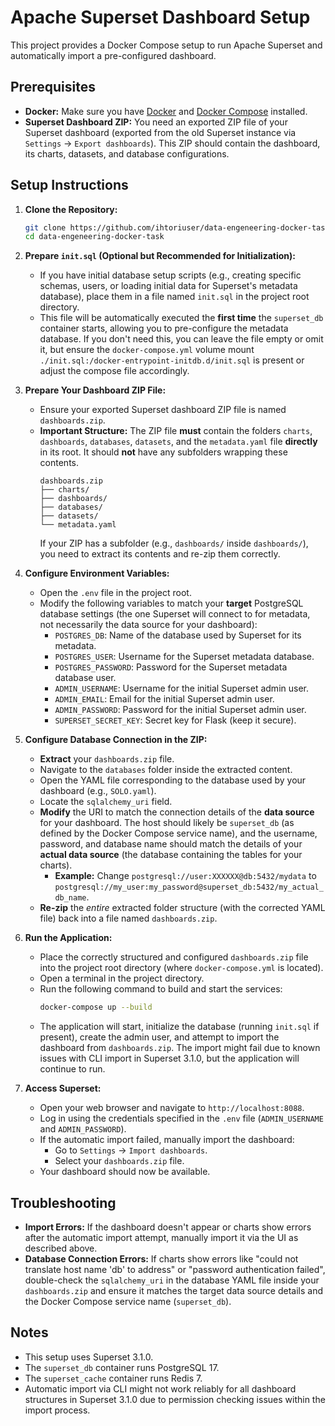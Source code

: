 # Apache Superset Dashboard Setup

This project provides a Docker Compose setup to run Apache Superset and automatically import a pre-configured dashboard.

## Prerequisites

*   **Docker:** Make sure you have [Docker](https://docs.docker.com/get-docker/) and [Docker Compose](https://docs.docker.com/compose/install/) installed.
*   **Superset Dashboard ZIP:** You need an exported ZIP file of your Superset dashboard (exported from the old Superset instance via `Settings` -> `Export dashboards`). This ZIP should contain the dashboard, its charts, datasets, and database configurations.

## Setup Instructions

1.  **Clone the Repository:**
    ```bash
    git clone https://github.com/ihtoriuser/data-engeneering-docker-task.git
    cd data-engeneering-docker-task
    ```

2.  **Prepare `init.sql` (Optional but Recommended for Initialization):**
    *   If you have initial database setup scripts (e.g., creating specific schemas, users, or loading initial data for Superset's metadata database), place them in a file named `init.sql` in the project root directory.
    *   This file will be automatically executed the **first time** the `superset_db` container starts, allowing you to pre-configure the metadata database. If you don't need this, you can leave the file empty or omit it, but ensure the `docker-compose.yml` volume mount `./init.sql:/docker-entrypoint-initdb.d/init.sql` is present or adjust the compose file accordingly.

3.  **Prepare Your Dashboard ZIP File:**
    *   Ensure your exported Superset dashboard ZIP file is named `dashboards.zip`.
    *   **Important Structure:** The ZIP file **must** contain the folders `charts`, `dashboards`, `databases`, `datasets`, and the `metadata.yaml` file **directly** in its root. It should **not** have any subfolders wrapping these contents.
        ```
        dashboards.zip
        ├── charts/
        ├── dashboards/
        ├── databases/
        ├── datasets/
        └── metadata.yaml
        ```
        If your ZIP has a subfolder (e.g., `dashboards/` inside `dashboards/`), you need to extract its contents and re-zip them correctly.

4.  **Configure Environment Variables:**
    *   Open the `.env` file in the project root.
    *   Modify the following variables to match your **target** PostgreSQL database settings (the one Superset will connect to for metadata, not necessarily the data source for your dashboard):
        *   `POSTGRES_DB`: Name of the database used by Superset for its metadata.
        *   `POSTGRES_USER`: Username for the Superset metadata database.
        *   `POSTGRES_PASSWORD`: Password for the Superset metadata database user.
        *   `ADMIN_USERNAME`: Username for the initial Superset admin user.
        *   `ADMIN_EMAIL`: Email for the initial Superset admin user.
        *   `ADMIN_PASSWORD`: Password for the initial Superset admin user.
        *   `SUPERSET_SECRET_KEY`: Secret key for Flask (keep it secure).

5.  **Configure Database Connection in the ZIP:**
    *   **Extract** your `dashboards.zip` file.
    *   Navigate to the `databases` folder inside the extracted content.
    *   Open the YAML file corresponding to the database used by your dashboard (e.g., `SOLO.yaml`).
    *   Locate the `sqlalchemy_uri` field.
    *   **Modify** the URI to match the connection details of the **data source** for your dashboard. The host should likely be `superset_db` (as defined by the Docker Compose service name), and the username, password, and database name should match the details of your **actual data source** (the database containing the tables for your charts).
        *   **Example:** Change `postgresql://user:XXXXXX@db:5432/mydata` to `postgresql://my_user:my_password@superset_db:5432/my_actual_db_name`.
    *   **Re-zip** the *entire* extracted folder structure (with the corrected YAML file) back into a file named `dashboards.zip`.

6.  **Run the Application:**
    *   Place the correctly structured and configured `dashboards.zip` file into the project root directory (where `docker-compose.yml` is located).
    *   Open a terminal in the project directory.
    *   Run the following command to build and start the services:
        ```bash
        docker-compose up --build
        ```
    *   The application will start, initialize the database (running `init.sql` if present), create the admin user, and attempt to import the dashboard from `dashboards.zip`. The import might fail due to known issues with CLI import in Superset 3.1.0, but the application will continue to run.

7.  **Access Superset:**
    *   Open your web browser and navigate to `http://localhost:8088`.
    *   Log in using the credentials specified in the `.env` file (`ADMIN_USERNAME` and `ADMIN_PASSWORD`).
    *   If the automatic import failed, manually import the dashboard:
        *   Go to `Settings` -> `Import dashboards`.
        *   Select your `dashboards.zip` file.
    *   Your dashboard should now be available.

## Troubleshooting

*   **Import Errors:** If the dashboard doesn't appear or charts show errors after the automatic import attempt, manually import it via the UI as described above.
*   **Database Connection Errors:** If charts show errors like "could not translate host name 'db' to address" or "password authentication failed", double-check the `sqlalchemy_uri` in the database YAML file inside your `dashboards.zip` and ensure it matches the target data source details and the Docker Compose service name (`superset_db`).

## Notes

*   This setup uses Superset 3.1.0.
*   The `superset_db` container runs PostgreSQL 17.
*   The `superset_cache` container runs Redis 7.
*   Automatic import via CLI might not work reliably for all dashboard structures in Superset 3.1.0 due to permission checking issues within the import process.